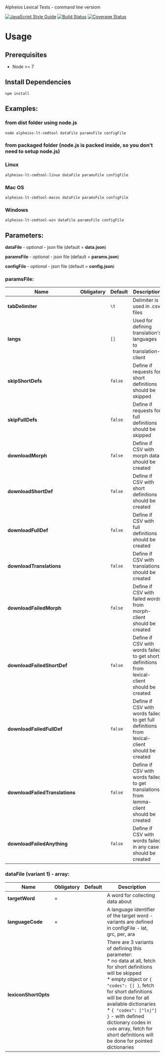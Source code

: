 Alpheios Lexical Tests - command line versiom

[![JavaScript Style Guide](https://img.shields.io/badge/code_style-standard-brightgreen.svg)](https://standardjs.com)
[![Build Status](https://travis-ci.org/alpheios-project/lexicon-client.svg?branch=master)](https://travis-ci.org/alpheios-project/lexicon-client)
[![Coverage Status](https://coveralls.io/repos/github/alpheios-project/lexicon-client/badge.svg?branch=master)](https://coveralls.io/github/alpheios-project/lexicon-client?branch=master)

# Usage

## Prerequisites

* Node >= 7

## Install Dependencies

```
npm install
```

## Examples:
### from dist folder using node.js
```
node alpheios-lt-cmdtool dataFile paramsFile configFile
```

### from packaged folder (node.js is packed inside, so you don't need to setup node.js)
### Linux
```
alpheios-lt-cmdtool-linux dataFile paramsFile configFile
```
### Mac OS
```
alpheios-lt-cmdtool-macos dataFile paramsFile configFile
```
### Windows
```
alpheios-lt-cmdtool-win dataFile paramsFile configFile
```

## Parameters:

**dataFile** - *optional* - json file (default = **data.json**)

**paramsFile** - *optional* - json file (default = **params.json**)

**configFile** - *optional* - json file (default = **config.json**)


### paramsFile:

| Name | Obligatory | Default | Description |
|------|------------|---------|-------------|
| **tabDelimiter** | | `\t` | Delimiter is used in .csv files |
| **langs** | | `[]` | Used for defining translation's languages to translation-client  |
| **skipShortDefs** | | `false` | Define if requests for short definitions should be skipped |
| **skipFullDefs** | | `false` | Define if requests for full definitions should be skipped |
| **downloadMorph** | | `false` | Define if CSV with morph data should be created |
| **downloadShortDef** | | `false` | Define if CSV with short definitions should be created |
| **downloadFullDef** | | `false` | Define if CSV with full definitions should be created |
| **downloadTranslations** | | `false` | Define if CSV with translations should be created |
| **downloadFailedMorph** | | `false` | Define if CSV with failed words from morph-client should be created |
| **downloadFailedShortDef** | | `false` | Define if CSV with words failed to get short definitions from lexical-client should be created |
| **downloadFailedFullDef** | | `false` | Define if CSV with words failed to get full definitions from lexical-client should be created |
| **downloadFailedTranslations** | | `false` | Define if CSV with words failed to get translations from lemma-client should be created |
| **downloadFailedAnything** | | `false` | Define if CSV with words failed in any case should be created |

### dataFile (variant 1) - array:

| Name | Obligatory | Default | Description |
|------|------------|---------|-------------|
| **targetWord** | + |  | A word for collecting data about |
| **languageCode** | + |  | A language identifier of the target word - variants are defined in configFile - lat, grc, per, ara |
| **lexiconShortOpts** |  |  | There are 3 variants of defining this parameter: <br> * no data at all, fetch for short definitions will be skipped <br>* empty object or `{ "codes": [] }`, fetch for short definitions will be done for all available dictionaries <br>* `{ "codes": ["lsj"] }` - with defined dictionary codes in `code` array, fetch for short definitions will be done for pointed dictionaries |

